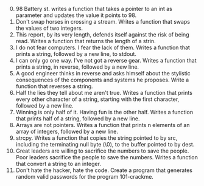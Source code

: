 0. 98 Battery st. writes a function that takes a pointer to an int as parameter and updates the value it points to  98.
1. Don't swap horses in crossing a stream. Writes a function that swaps the values of two integers.
2. This report, by its very length, defends itself against the risk of being read. Writes a function that returns the length of a strin.
3. I do not fear computers. I fear the lack of them. Writes a function that prints a string, followed by a new line, to stdout.
4. I can only go one way. I've not got a reverse gear. Writes a function that prints a string, in reverse, followed by a new line.
5. A good engineer thinks in reverse and asks himself about the stylistic consequences of the components and systems he proposes. Write a function that reverses a string.
6. Half the lies they tell about me aren't true. Writes a function that prints every other character of a string, starting with the first character, followed by a new line.
7. Winning is only half of it. Having fun is the other half. Writes a function that prints half of a string, followed by a new line.
8. Arrays are not pointers. Writes a function that prints n elements of an array of integers, followed by a new line.
9. strcpy. Writes a function that copies the string pointed to by src, including the terminating null byte (\0), to the buffer pointed to by dest.
10. Great leaders are willing to sacrifice the numbers to save the people. Poor leaders sacrifice the people to save the numbers. Writes a function that convert a string to an integer.
11. Don't hate the hacker, hate the code. Create a program that generates random valid passwords for the program 101-crackme.
